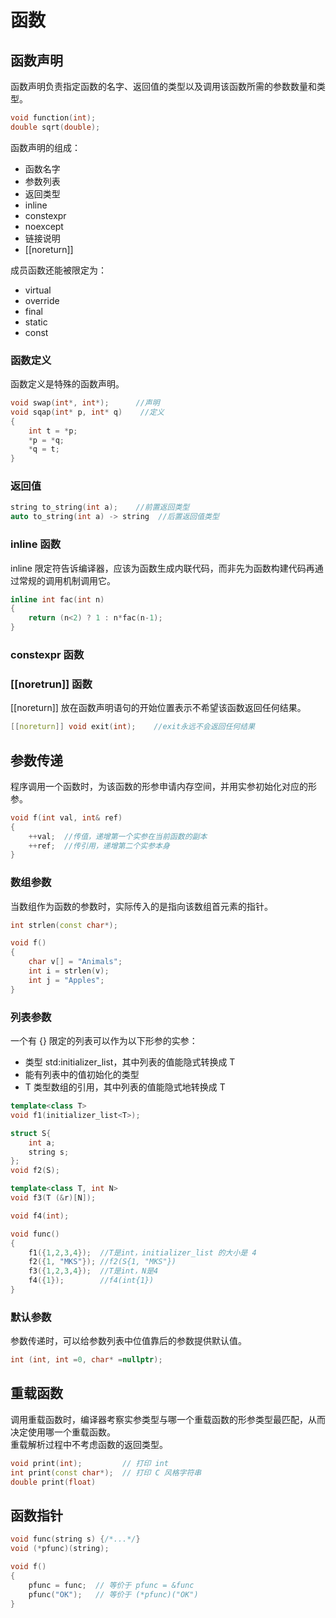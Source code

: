 # 函数

## 函数声明

函数声明负责指定函数的名字、返回值的类型以及调用该函数所需的参数数量和类型。

```c++
void function(int);
double sqrt(double);
```

函数声明的组成：

* 函数名字
* 参数列表
* 返回类型
* inline
* constexpr
* noexcept
* 链接说明
* [[noreturn]]

成员函数还能被限定为：

* virtual
* override
* final
* static
* const

### 函数定义

函数定义是特殊的函数声明。

```c++
void swap(int*, int*);		//声明
void sqap(int* p, int* q)    //定义
{
	int t = *p;
    *p = *q;
    *q = t;
}
```

### 返回值

```c++
string to_string(int a);	//前置返回类型
auto to_string(int a) -> string  //后置返回值类型
```

### inline 函数

inline 限定符告诉编译器，应该为函数生成内联代码，而非先为函数构建代码再通过常规的调用机制调用它。

```c++
inline int fac(int n)
{
	return (n<2) ? 1 : n*fac(n-1);
}
```

### constexpr 函数

### [[noretrun]] 函数

[[noreturn]] 放在函数声明语句的开始位置表示不希望该函数返回任何结果。

```c++
[[noreturn]] void exit(int);	//exit永远不会返回任何结果
```



 ## 参数传递

程序调用一个函数时，为该函数的形参申请内存空间，并用实参初始化对应的形参。

```c++
void f(int val, int& ref)
{
	++val;	//传值，递增第一个实参在当前函数的副本
	++ref;	//传引用，递增第二个实参本身
}
```

### 数组参数

当数组作为函数的参数时，实际传入的是指向该数组首元素的指针。

```c++
int strlen(const char*);

void f()
{
	char v[] = "Animals";
	int i = strlen(v);
	int j = "Apples";
}
```

### 列表参数

一个有 {} 限定的列表可以作为以下形参的实参：

* 类型 std:initializer_list<T>，其中列表的值能隐式转换成 T
* 能有列表中的值初始化的类型
* T 类型数组的引用，其中列表的值能隐式地转换成 T

```c++
template<class T>
void f1(initializer_list<T>);

struct S{
    int a;
    string s;
};
void f2(S);

template<class T, int N>
void f3(T (&r)[N]);

void f4(int);

void func()
{
    f1({1,2,3,4});	//T是int，initializer_list 的大小是 4
    f2({1, "MKS"}); //f2(S{1, "MKS"})
    f3({1,2,3,4});  //T是int，N是4
    f4({1});	    //f4(int{1})
}
```

### 默认参数

参数传递时，可以给参数列表中位值靠后的参数提供默认值。

```c++
int (int, int =0, char* =nullptr);
```



## 重载函数

调用重载函数时，编译器考察实参类型与哪一个重载函数的形参类型最匹配，从而决定使用哪一个重载函数。  
重载解析过程中不考虑函数的返回类型。

```c++
void print(int);		 // 打印 int
int print(const char*);  // 打印 C 风格字符串
double print(float)
```



## 函数指针

```c++
void func(string s) {/*...*/}
void (*pfunc)(string);

void f()
{
	pfunc = func;  // 等价于 pfunc = &func
	pfunc("OK");   // 等价于 (*pfunc)("OK")
}
```


